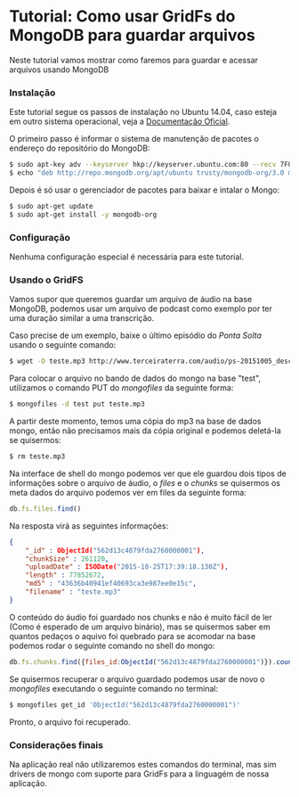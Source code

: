 # Tutorial: Como usar GridFs do MongoDB para guardar arquivos

Neste tutorial vamos mostrar como faremos para guardar e acessar arquivos usando MongoDB
### Instalação

Este tutorial segue os passos de instalação no Ubuntu 14.04, caso esteja em outro sistema operacional, veja a [Documentação Oficial](https://docs.mongodb.org/manual/installation/).

O primeiro passo é informar o sistema de manutenção de pacotes o endereço do repositório do MongoDB:

```bash
$ sudo apt-key adv --keyserver hkp://keyserver.ubuntu.com:80 --recv 7F0CEB10
$ echo "deb http://repo.mongodb.org/apt/ubuntu trusty/mongodb-org/3.0 multiverse" | sudo tee /etc/apt/sources.list.d/mongodb-org-3.0.list
```
Depois é só usar o gerenciador de pacotes para baixar e intalar o Mongo:
```bash
$ sudo apt-get update
$ sudo apt-get install -y mongodb-org
```

### Configuração
Nenhuma configuração especial é necessária para este tutorial.
### Usando o GridFS
Vamos supor que queremos guardar um arquivo de áudio na base MongoDB, podemos usar um arquivo de podcast como exemplo por ter uma duração similar a uma transcrição.

Caso precise de um exemplo, baixe o último episódio do *Ponta Solta* usando o seguinte comando:

```bash
$ wget -O teste.mp3 http://www.terceiraterra.com/audio/ps-20151005_descrenca.mp3
```

Para colocar o arquivo no bando de dados do mongo na base "test", utilizamos o comando PUT do *mongofiles* da seguinte forma:

```bash
$ mongofiles -d test put teste.mp3
```

A partir deste momento, temos uma cópia do mp3 na base de dados mongo, então não precisamos mais da cópia original e podemos deletá-la se quisermos:

```bash
$ rm teste.mp3
```

Na interface de shell do mongo podemos ver que ele guardou dois tipos de informações sobre o arquivo de áudio, o *files* e o *chunks* se quisermos os meta dados do arquivo podemos ver em files da seguinte forma:

```javascript
db.fs.files.find()
```
Na resposta virá as seguintes informações:

```json
{ 
    "_id" : ObjectId("562d13c4879fda2760000001"), 
    "chunkSize" : 261120, 
    "uploadDate" : ISODate("2015-10-25T17:39:18.130Z"), 
    "length" : 77852672, 
    "md5" : "43636b40941ef40693ca3e987ee0e15c", 
    "filename" : "teste.mp3" 
}
```

O conteúdo do áudio foi guardado nos chunks e não é muito fácil de ler (Como é esperado de um arquivo binário), mas se quisermos saber em quantos pedaços o aquivo foi quebrado para se acomodar na base podemos rodar o seguinte comando no shell do mongo:

```javascript
db.fs.chunks.find({files_id:ObjectId("562d13c4879fda2760000001")}).count()
```

Se quisermos recuperar o arquivo guardado podemos usar de novo o *mongofiles* executando o seguinte comando no terminal:

```bash
$ mongofiles get_id 'ObjectId("562d13c4879fda2760000001")'
```

Pronto, o arquivo foi recuperado.

### Considerações finais

Na aplicação real não utilizaremos estes comandos do terminal, mas sim drivers de mongo com suporte para GridFs para a linguagém de nossa aplicação.


